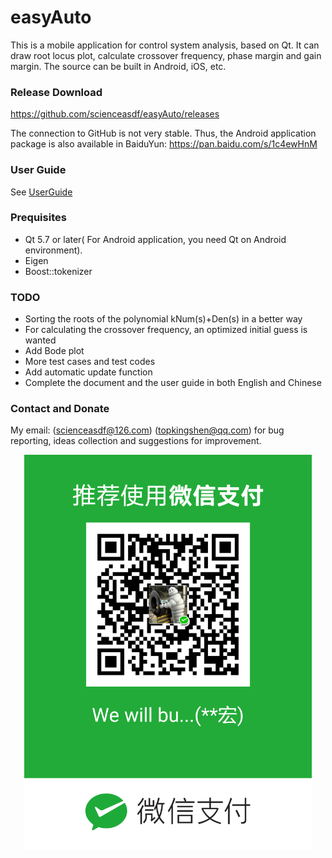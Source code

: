 
# easyAuto

This is a mobile application for control system analysis, based on Qt. It
can draw root locus plot, calculate crossover frequency, phase margin and
gain margin. The source can be built in Android, iOS, etc.

### Release Download
https://github.com/scienceasdf/easyAuto/releases

The connection to GitHub is not very stable. Thus, the Android application package is also available in BaiduYun:
https://pan.baidu.com/s/1c4ewHnM

### User Guide
See [UserGuide](userGuide.md)

### Prequisites
* Qt 5.7 or later( For Android application, you need Qt on Android environment).
* Eigen
* Boost::tokenizer

### TODO
* Sorting the roots of the polynomial kNum(s)+Den(s) in a better way
* For calculating the crossover frequency, an optimized initial guess is wanted
* Add Bode plot
* More test cases and test codes
* Add automatic update function
* Complete the document and the user guide in both English and Chinese

### Contact and Donate
My email: (scienceasdf@126.com)   (topkingshen@qq.com) for bug reporting, ideas
collection and suggestions for improvement.



<p align="center">
 <img src="QR.png" width="460px"/>
</p>




